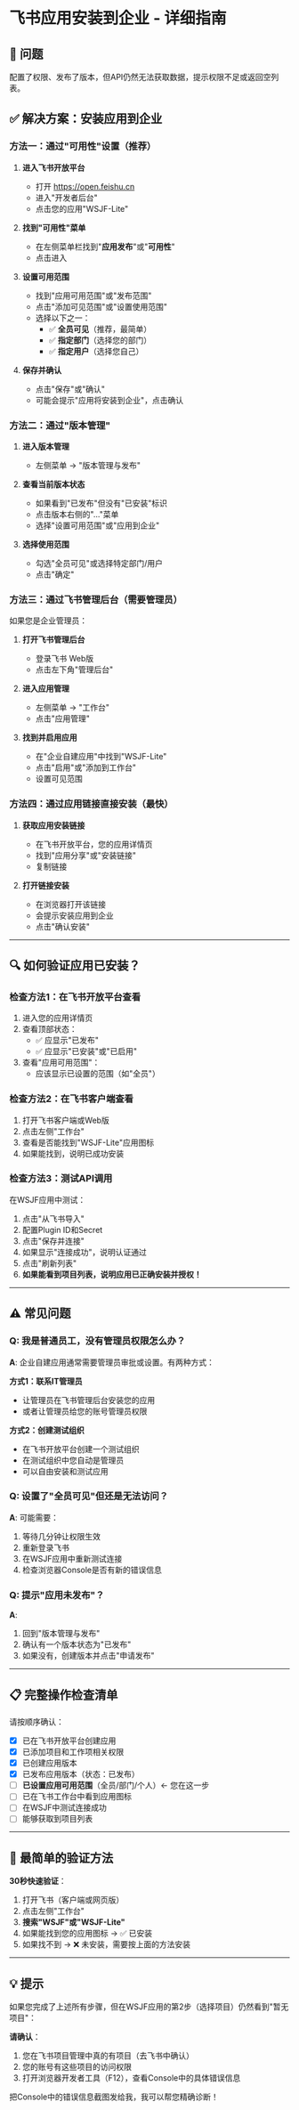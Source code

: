 # 飞书应用安装到企业 - 详细指南

## 🎯 问题
配置了权限、发布了版本，但API仍然无法获取数据，提示权限不足或返回空列表。

## ✅ 解决方案：安装应用到企业

### 方法一：通过"可用性"设置（推荐）

1. **进入飞书开放平台**
   - 打开 https://open.feishu.cn
   - 进入"开发者后台"
   - 点击您的应用"WSJF-Lite"

2. **找到"可用性"菜单**
   - 在左侧菜单栏找到"**应用发布**"或"**可用性**"
   - 点击进入

3. **设置可用范围**
   - 找到"应用可用范围"或"发布范围"
   - 点击"添加可见范围"或"设置使用范围"
   - 选择以下之一：
     - ✅ **全员可见**（推荐，最简单）
     - ✅ **指定部门**（选择您的部门）
     - ✅ **指定用户**（选择您自己）

4. **保存并确认**
   - 点击"保存"或"确认"
   - 可能会提示"应用将安装到企业"，点击确认

### 方法二：通过"版本管理"

1. **进入版本管理**
   - 左侧菜单 → "版本管理与发布"

2. **查看当前版本状态**
   - 如果看到"已发布"但没有"已安装"标识
   - 点击版本右侧的"..."菜单
   - 选择"设置可用范围"或"应用到企业"

3. **选择使用范围**
   - 勾选"全员可见"或选择特定部门/用户
   - 点击"确定"

### 方法三：通过飞书管理后台（需要管理员）

如果您是企业管理员：

1. **打开飞书管理后台**
   - 登录飞书 Web版
   - 点击左下角"管理后台"

2. **进入应用管理**
   - 左侧菜单 → "工作台"
   - 点击"应用管理"

3. **找到并启用应用**
   - 在"企业自建应用"中找到"WSJF-Lite"
   - 点击"启用"或"添加到工作台"
   - 设置可见范围

### 方法四：通过应用链接直接安装（最快）

1. **获取应用安装链接**
   - 在飞书开放平台，您的应用详情页
   - 找到"应用分享"或"安装链接"
   - 复制链接

2. **打开链接安装**
   - 在浏览器打开该链接
   - 会提示安装应用到企业
   - 点击"确认安装"

---

## 🔍 如何验证应用已安装？

### 检查方法1：在飞书开放平台查看

1. 进入您的应用详情页
2. 查看顶部状态：
   - ✅ 应显示"已发布"
   - ✅ 应显示"已安装"或"已启用"
3. 查看"应用可用范围"：
   - 应该显示已设置的范围（如"全员"）

### 检查方法2：在飞书客户端查看

1. 打开飞书客户端或Web版
2. 点击左侧"工作台"
3. 查看是否能找到"WSJF-Lite"应用图标
4. 如果能找到，说明已成功安装

### 检查方法3：测试API调用

在WSJF应用中测试：
1. 点击"从飞书导入"
2. 配置Plugin ID和Secret
3. 点击"保存并连接"
4. 如果显示"连接成功"，说明认证通过
5. 点击"刷新列表"
6. **如果能看到项目列表，说明应用已正确安装并授权！**

---

## ⚠️ 常见问题

### Q: 我是普通员工，没有管理员权限怎么办？

**A**: 企业自建应用通常需要管理员审批或设置。有两种方式：

**方式1：联系IT管理员**
- 让管理员在飞书管理后台安装您的应用
- 或者让管理员给您的账号管理员权限

**方式2：创建测试组织**
- 在飞书开放平台创建一个测试组织
- 在测试组织中您自动是管理员
- 可以自由安装和测试应用

### Q: 设置了"全员可见"但还是无法访问？

**A**: 可能需要：
1. 等待几分钟让权限生效
2. 重新登录飞书
3. 在WSJF应用中重新测试连接
4. 检查浏览器Console是否有新的错误信息

### Q: 提示"应用未发布"？

**A**:
1. 回到"版本管理与发布"
2. 确认有一个版本状态为"已发布"
3. 如果没有，创建版本并点击"申请发布"

---

## 📋 完整操作检查清单

请按顺序确认：

- [x] 已在飞书开放平台创建应用
- [x] 已添加项目和工作项相关权限
- [x] 已创建应用版本
- [x] 已发布应用版本（状态：已发布）
- [ ] **已设置应用可用范围**（全员/部门/个人）← 您在这一步
- [ ] 已在飞书工作台中看到应用图标
- [ ] 在WSJF中测试连接成功
- [ ] 能够获取到项目列表

---

## 🎯 最简单的验证方法

**30秒快速验证**：

1. 打开飞书（客户端或网页版）
2. 点击左侧"工作台"
3. **搜索"WSJF"或"WSJF-Lite"**
4. 如果能找到您的应用图标 → ✅ 已安装
5. 如果找不到 → ❌ 未安装，需要按上面的方法安装

---

## 💡 提示

如果您完成了上述所有步骤，但在WSJF应用的第2步（选择项目）仍然看到"暂无项目"：

**请确认**：
1. 您在飞书项目管理中真的有项目（去飞书中确认）
2. 您的账号有这些项目的访问权限
3. 打开浏览器开发者工具（F12），查看Console中的具体错误信息

把Console中的错误信息截图发给我，我可以帮您精确诊断！
